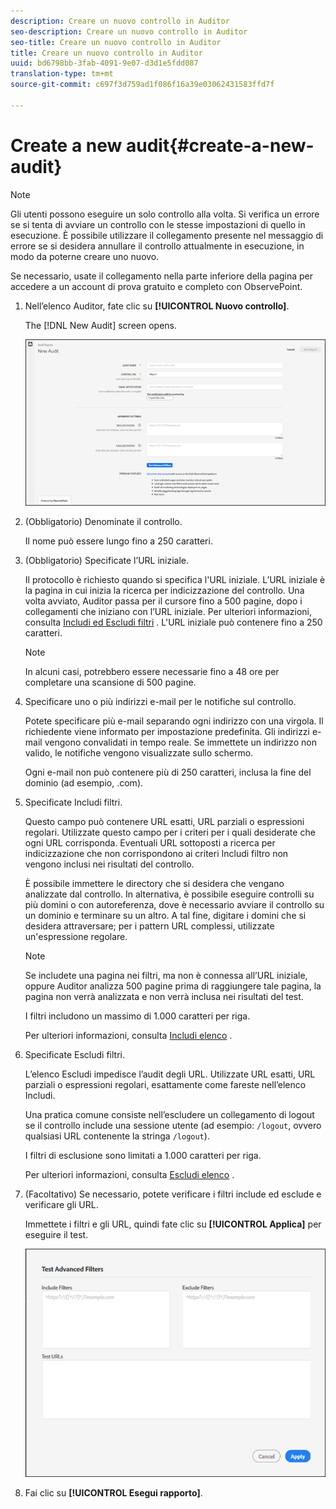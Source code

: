 ```yaml
---
description: Creare un nuovo controllo in Auditor
seo-description: Creare un nuovo controllo in Auditor
seo-title: Creare un nuovo controllo in Auditor
title: Creare un nuovo controllo in Auditor
uuid: bd6798bb-3fab-4091-9e07-d3d1e5fdd087
translation-type: tm+mt
source-git-commit: c697f3d759ad1f086f16a39e03062431583ffd7f

---
```



# Create a new audit{#create-a-new-audit}

>[!NOTE]
>
>Gli utenti possono eseguire un solo controllo alla volta. Si verifica un errore se si tenta di avviare un controllo con le stesse impostazioni di quello in esecuzione. È possibile utilizzare il collegamento presente nel messaggio di errore se si desidera annullare il controllo attualmente in esecuzione, in modo da poterne creare uno nuovo.

Se necessario, usate il collegamento nella parte inferiore della pagina per accedere a un account di prova gratuito e completo con ObservePoint.

1. Nell’elenco Auditor, fate clic su **[!UICONTROL Nuovo controllo]**.

   The [!DNL New Audit] screen opens.

   ![](assets/config.png)

1. (Obbligatorio) Denominate il controllo.

   Il nome può essere lungo fino a 250 caratteri.
1. (Obbligatorio) Specificate l’URL iniziale.

   Il protocollo è richiesto quando si specifica l&#39;URL iniziale. L’URL iniziale è la pagina in cui inizia la ricerca per indicizzazione del controllo. Una volta avviato, Auditor passa per il cursore fino a 500 pagine, dopo i collegamenti che iniziano con l’URL iniziale. Per ulteriori informazioni, consulta [Includi ed Escludi filtri](../create-audit/filters.md#concept-23531490bb124981ba807ed1806e3257) . L&#39;URL iniziale può contenere fino a 250 caratteri.

   >[!NOTE]
   >
   >In alcuni casi, potrebbero essere necessarie fino a 48 ore per completare una scansione di 500 pagine.

1. Specificare uno o più indirizzi e-mail per le notifiche sul controllo.

   Potete specificare più e-mail separando ogni indirizzo con una virgola. Il richiedente viene informato per impostazione predefinita. Gli indirizzi e-mail vengono convalidati in tempo reale. Se immettete un indirizzo non valido, le notifiche vengono visualizzate sullo schermo.

   Ogni e-mail non può contenere più di 250 caratteri, inclusa la fine del dominio (ad esempio, .com).
1. Specificate Includi filtri.

   Questo campo può contenere URL esatti, URL parziali o espressioni regolari. Utilizzate questo campo per i criteri per i quali desiderate che ogni URL corrisponda. Eventuali URL sottoposti a ricerca per indicizzazione che non corrispondono ai criteri Includi filtro non vengono inclusi nei risultati del controllo.

   È possibile immettere le directory che si desidera che vengano analizzate dal controllo. In alternativa, è possibile eseguire controlli su più domini o con autoreferenza, dove è necessario avviare il controllo su un dominio e terminare su un altro. A tal fine, digitare i domini che si desidera attraversare; per i pattern URL complessi, utilizzate un&#39;espressione regolare.

   >[!NOTE]
   >
   >Se includete una pagina nei filtri, ma non è connessa all’URL iniziale, oppure Auditor analizza 500 pagine prima di raggiungere tale pagina, la pagina non verrà analizzata e non verrà inclusa nei risultati del test.

   I filtri includono un massimo di 1.000 caratteri per riga.

   Per ulteriori informazioni, consulta [Includi elenco](../create-audit/filters.md#section-7626060a56a24b658f8c05f031ac3f5f) .
1. Specificate Escludi filtri.

   L’elenco Escludi impedisce l’audit degli URL. Utilizzate URL esatti, URL parziali o espressioni regolari, esattamente come fareste nell’elenco Includi.

   Una pratica comune consiste nell’escludere un collegamento di logout se il controllo include una sessione utente (ad esempio: `/logout`, ovvero qualsiasi URL contenente la stringa `/logout`).

   I filtri di esclusione sono limitati a 1.000 caratteri per riga.

   Per ulteriori informazioni, consulta [Escludi elenco](../create-audit/filters.md#section-00aa5e10c878473b91ba0844bebe7ca9) .
1. (Facoltativo) Se necessario, potete verificare i filtri include ed esclude e verificare gli URL.

   Immettete i filtri e gli URL, quindi fate clic su **[!UICONTROL Applica]** per eseguire il test.

   ![](assets/test-advanced-filters.png)

1. Fai clic su **[!UICONTROL Esegui rapporto]**.
